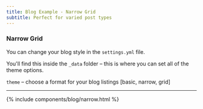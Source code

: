 ```yaml
---
title: Blog Example - Narrow Grid
subtitle: Perfect for varied post types
---
```


### Narrow Grid
You can change your blog style in the `settings.yml` file.

You'll find this inside the `_data` folder – this is where you can set all of the theme options.

`theme` – choose a format for your blog listings [basic, narrow, grid]

---

 {% include components/blog/narrow.html %}  




